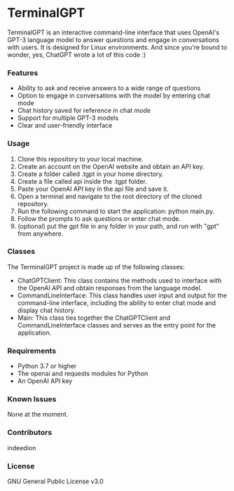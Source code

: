 # TerminalGPT

TerminalGPT is an interactive command-line interface that uses OpenAI's GPT-3 language model to answer questions and engage in conversations with users. It is designed for Linux environments.
And since you're bound to wonder, yes, ChatGPT wrote a lot of this code :)

### Features
- Ability to ask and receive answers to a wide range of questions
- Option to engage in conversations with the model by entering chat mode
- Chat history saved for reference in chat mode
- Support for multiple GPT-3 models
- Clear and user-friendly interface

### Usage

1. Clone this repository to your local machine.
2. Create an account on the OpenAI website and obtain an API key.
3. Create a folder called .tgpt in your home directory.
4. Create a file called api inside the .tgpt folder.
5. Paste your OpenAI API key in the api file and save it.
6. Open a terminal and navigate to the root directory of the cloned repository.
7. Run the following command to start the application: python main.py.
8. Follow the prompts to ask questions or enter chat mode.
9. (optional) put the gpt file in any folder in your path, and run with "gpt" from anywhere.

### Classes
The TerminalGPT project is made up of the following classes:
- ChatGPTClient: This class contains the methods used to interface with the OpenAI API and obtain responses from the language model.
- CommandLineInterface: This class handles user input and output for the command-line interface, including the ability to enter chat mode and display chat history.
- Main: This class ties together the ChatGPTClient and CommandLineInterface classes and serves as the entry point for the application.

### Requirements
- Python 3.7 or higher
- The openai and requests modules for Python
- An OpenAI API key

### Known Issues
None at the moment.

### Contributors
indeedion

### License
GNU General Public License v3.0
